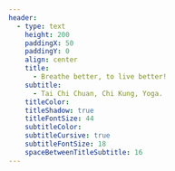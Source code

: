 ```yaml
---
header:
  - type: text
    height: 200
    paddingX: 50
    paddingY: 0
    align: center
    title:
      - Breathe better, to live better!
    subtitle:
      - Tai Chi Chuan, Chi Kung, Yoga.
    titleColor:
    titleShadow: true
    titleFontSize: 44
    subtitleColor:
    subtitleCursive: true
    subtitleFontSize: 18
    spaceBetweenTitleSubtitle: 16
---
```

